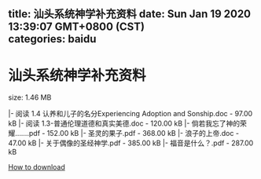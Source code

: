 
title: 汕头系统神学补充资料
date: Sun Jan 19 2020 13:39:07 GMT+0800 (CST)    
categories: baidu
---

# 汕头系统神学补充资料
size: 1.46 MB
 
 
|- 阅读 1.4 认养和儿子的名分Experiencing Adoption and Sonship.doc - 97.00 kB
|- 阅读 1.3-普通伦理道德和真实美德.doc - 120.00 kB
|- 倘若我忘了神的荣耀…….pdf - 152.00 kB
|- 圣灵的果子.pdf - 368.00 kB
|- 浪子的上帝.doc - 47.00 kB
|- 关于偶像的圣经神学.pdf - 385.00 kB
|- 福音是什么？.pdf - 287.00 kB

[How to download](https://bpcam.bemobtrk.com/go/2ceec3aa-1ca2-46d6-b9ff-aaa5c184517c?jno=4842)